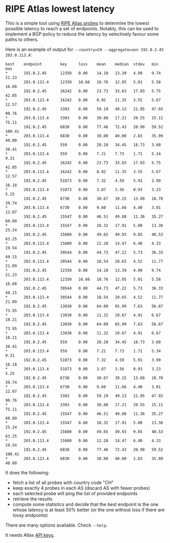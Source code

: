 # RIPE Atlas lowest latency

This is a simple tool using
[RIPE Atlas probes](https://atlas.ripe.net/) to determine the lowest
possible latency to reach a set of endpoints. Notably, this can be
used to implement a BGP policy to reduce the latency by selectively
favour some paths to others.

Here is an example of output for `--country=CH --aggregate=asn 192.0.2.45 203.0.113.4`:

    best    endpoint        key     loss    mean    median  stdev   min     max
    *       192.0.2.45      12350   0.00    14.10   13.39   4.99    9.74    21.23
            203.0.113.4     12350   16.66   10.76   12.95   5.01    5.58    16.68
            192.0.2.45      16242   0.00    23.73   33.83   17.03   5.75    42.05
    *       203.0.113.4     16242   0.00    8.92    11.35   3.55    5.67    12.57
            192.0.2.45      3303    0.00    59.19   49.13   21.05   47.93   90.76
    *       203.0.113.4     3303    0.00    30.80   17.21   29.55   15.11   75.11
            192.0.2.45      6830    0.00    77.46   72.43   20.90   59.52   100.41
    *       203.0.113.4     6830    0.00    38.00   40.00   2.83    35.99   40.00
            192.0.2.45      559     0.00    20.28   34.45   18.73   3.60    38.41
    *       203.0.113.4     559     0.00    7.21    7.73    1.71    5.34    9.31
            192.0.2.45      16242   0.00    23.73   33.83   17.03   5.75    42.05
    *       203.0.113.4     16242   0.00    8.92    11.35   3.55    5.67    12.57
            192.0.2.45      51873   0.00    7.32    4.59    5.91    3.99    16.18
    *       203.0.113.4     51873   0.00    3.87    3.56    0.93    3.23    5.25
            192.0.2.45      6730    0.00    30.67   39.15   13.60   10.78   39.74
    *       203.0.113.4     6730    0.00    9.60    11.66   4.40    3.01    12.07
            192.0.2.45      15547   0.00    46.51   49.88   11.36   35.27   60.89
    *       203.0.113.4     15547   0.00    18.32   17.91   5.00    13.38   25.24
            192.0.2.45      15600   0.00    49.65   49.93   9.85    40.53   63.25
    *       203.0.113.4     15600   0.00    12.28   14.47   6.40    4.33    19.54
            192.0.2.45      39544   0.00    44.73   47.22   5.73    36.33   49.15
    *       203.0.113.4     39544   0.00    18.54   20.65   4.52    11.77   21.09
    *       192.0.2.45      12350   0.00    14.10   13.39   4.99    9.74    21.23
            203.0.113.4     12350   16.66   10.76   12.95   5.01    5.58    16.68
            192.0.2.45      39544   0.00    44.73   47.22   5.73    36.33   49.15
    *       203.0.113.4     39544   0.00    18.54   20.65   4.52    11.77   21.09
            192.0.2.45      13030   0.00    64.09   65.99   7.63    56.67   73.95
    *       203.0.113.4     13030   0.00    11.32   10.67   4.91    6.67    18.21
            192.0.2.45      13030   0.00    64.09   65.99   7.63    56.67   73.95
    *       203.0.113.4     13030   0.00    11.32   10.67   4.91    6.67    18.21
            192.0.2.45      559     0.00    20.28   34.45   18.73   3.60    38.41
    *       203.0.113.4     559     0.00    7.21    7.73    1.71    5.34    9.31
            192.0.2.45      51873   0.00    7.32    4.59    5.91    3.99    16.18
    *       203.0.113.4     51873   0.00    3.87    3.56    0.93    3.23    5.25
            192.0.2.45      6730    0.00    30.67   39.15   13.60   10.78   39.74
    *       203.0.113.4     6730    0.00    9.60    11.66   4.40    3.01    12.07
            192.0.2.45      3303    0.00    59.19   49.13   21.05   47.93   90.76
    *       203.0.113.4     3303    0.00    30.80   17.21   29.55   15.11   75.11
            192.0.2.45      15547   0.00    46.51   49.88   11.36   35.27   60.89
    *       203.0.113.4     15547   0.00    18.32   17.91   5.00    13.38   25.24
            192.0.2.45      15600   0.00    49.65   49.93   9.85    40.53   63.25
    *       203.0.113.4     15600   0.00    12.28   14.47   6.40    4.33    19.54
            192.0.2.45      6830    0.00    77.46   72.43   20.90   59.52   100.41
    *       203.0.113.4     6830    0.00    38.00   40.00   2.83    35.99   40.00

It does the following:

 - fetch a list of all probes with country code "CH"
 - keep exactly 4 probes in each AS (discard AS with fewer probes)
 - each selected probe will ping the list of provided endpoints
 - retrieve the results
 - compute some statistics and decide that the best endpoint is the
   one whose latency is at least 50% better (or the one without loss
   if there are lossy endpoints)

There are many options available. Check `--help`.

It needs Atlas [API keys](http://atlas.ripe.net/keys/).
